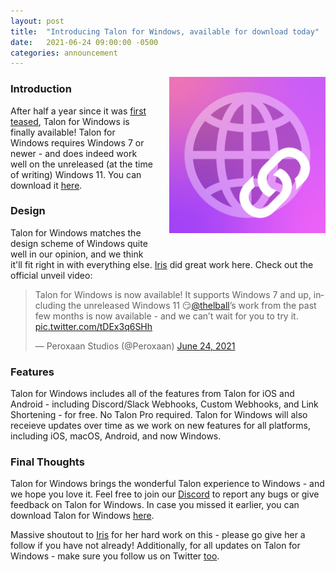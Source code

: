 ```yaml
---
layout: post
title:  "Introducing Talon for Windows, available for download today"
date:   2021-06-24 09:00:00 -0500
categories: announcement
---
```


<img align="right" width="250" height="250" style="padding-left: 25px; padding-bottom: 25px;" src="/assets/images/TalonIcon.png">

### Introduction

After half a year since it was [first teased](https://twitter.com/peroxaan/status/1339993942469832705?s=21), Talon for Windows is finally available! Talon for Windows requires Windows 7 or newer - and does indeed work well on the unreleased (at the time of writing) Windows 11. You can download it [here](https://downloads.peroxaan.com/TalonWin/TalonSetup.exe).

### Design

Talon for Windows matches the design scheme of Windows quite well in our opinion, and we think it'll fit right in with everything else. [Iris](https://twitter.com/TheLBall) did great work here. Check out the official unveil video:
  
<blockquote class="twitter-tweet"><p lang="en" dir="ltr">Talon for Windows is now available! It supports Windows 7 and up, including the unreleased Windows 11 😏<a href="https://twitter.com/thelball?ref_src=twsrc%5Etfw">@thelball</a>’s work from the past few months is now available - and we can’t wait for you to try it. <a href="https://t.co/tDEx3q6SHh">pic.twitter.com/tDEx3q6SHh</a></p>&mdash; Peroxaan Studios (@Peroxaan) <a href="https://twitter.com/Peroxaan/status/1408047393304727553?ref_src=twsrc%5Etfw">June 24, 2021</a></blockquote>

### Features

Talon for Windows includes all of the features from Talon for iOS and Android - including Discord/Slack Webhooks, Custom Webhooks, and Link Shortening - for free. No Talon Pro required. Talon for Windows will also receieve updates over time as we work on new features for all platforms, including iOS, macOS, Android, and now Windows.

### Final Thoughts

Talon for Windows brings the wonderful Talon experience to Windows - and we hope you love it. Feel free to join our [Discord](https://discord.gg/MWPqmZG) to report any bugs or give feedback on Talon for Windows. In case you missed it earlier, you can download Talon for Windows [here](https://downloads.peroxaan.com/TalonWin/TalonSetup.exe). 

Massive shoutout to [Iris](https://twitter.com/thelball) for her hard work on this - please go give her a follow if you have not already! Additionally, for all updates on Talon for Windows - make sure you follow us on Twitter [too](https://twitter.com/peroxaan).
